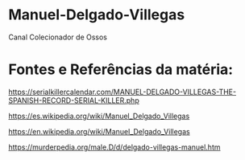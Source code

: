 # Manuel-Delgado-Villegas
Canal Colecionador de Ossos

# Fontes e Referências da matéria:

https://serialkillercalendar.com/MANUEL-DELGADO-VILLEGAS-THE-SPANISH-RECORD-SERIAL-KILLER.php

https://es.wikipedia.org/wiki/Manuel_Delgado_Villegas

https://en.wikipedia.org/wiki/Manuel_Delgado_Villegas

https://murderpedia.org/male.D/d/delgado-villegas-manuel.htm
